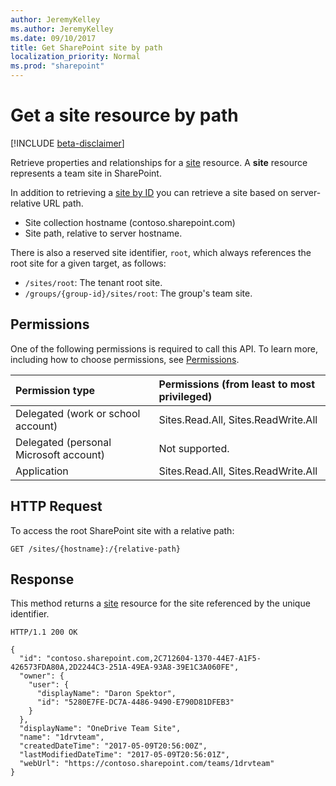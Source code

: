 ```yaml
---
author: JeremyKelley
ms.author: JeremyKelley
ms.date: 09/10/2017
title: Get SharePoint site by path
localization_priority: Normal
ms.prod: "sharepoint"
---
```

# Get a site resource by path

[!INCLUDE [beta-disclaimer](../../includes/beta-disclaimer.md)]

Retrieve properties and relationships for a [site][] resource.
A **site** resource represents a team site in SharePoint.

[site]: ../resources/site.md

In addition to retrieving a [site by ID](site-get.md) you can retrieve a site based on server-relative URL path.

* Site collection hostname (contoso.sharepoint.com)
* Site path, relative to server hostname.

There is also a reserved site identifier, `root`, which always references the root site for a given target, as follows:

* `/sites/root`: The tenant root site.
* `/groups/{group-id}/sites/root`: The group's team site.

## Permissions

One of the following permissions is required to call this API. To learn more, including how to choose permissions, see [Permissions](/graph/permissions-reference).

|Permission type      | Permissions (from least to most privileged)              |
|:--------------------|:---------------------------------------------------------|
|Delegated (work or school account) | Sites.Read.All, Sites.ReadWrite.All    |
|Delegated (personal Microsoft account) | Not supported.    |
|Application | Sites.Read.All, Sites.ReadWrite.All |

## HTTP Request

To access the root SharePoint site with a relative path:

<!-- { "blockType": "request", "name": "get-site-by-hostname-and-path", "scopes": "service.sharepoint sites.read.all" } -->

```http
GET /sites/{hostname}:/{relative-path}
```

## Response

This method returns a [site][] resource for the site referenced by the unique identifier.

<!-- { "blockType": "response", "truncated": true, "@odata.type": "microsoft.graph.site" } -->

```http
HTTP/1.1 200 OK

{
  "id": "contoso.sharepoint.com,2C712604-1370-44E7-A1F5-426573FDA80A,2D2244C3-251A-49EA-93A8-39E1C3A060FE",
  "owner": {
    "user": { 
      "displayName": "Daron Spektor",
      "id": "5280E7FE-DC7A-4486-9490-E790D81DFEB3"
    }
  },
  "displayName": "OneDrive Team Site",
  "name": "1drvteam",
  "createdDateTime": "2017-05-09T20:56:00Z",
  "lastModifiedDateTime": "2017-05-09T20:56:01Z",
  "webUrl": "https://contoso.sharepoint.com/teams/1drvteam"
}
```

<!--
{
  "type": "#page.annotation",
  "description": "",
  "keywords": "",
  "section": "documentation",
  "tocPath": "Sites/Get by path",
  "suppressions": []
}
-->
